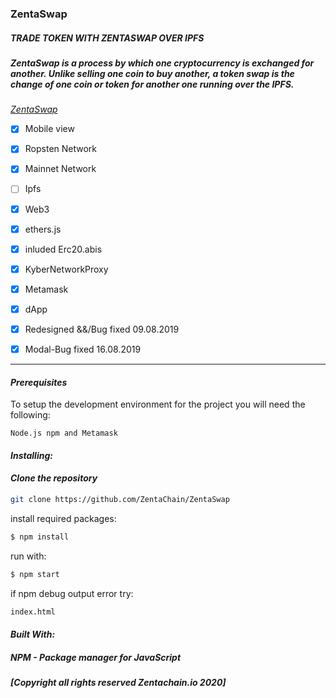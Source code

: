 ### ZentaSwap 

##### *TRADE TOKEN WITH ZENTASWAP OVER IPFS*

##### *ZentaSwap is a process by which one cryptocurrency is exchanged for another. Unlike selling one coin to buy another, a token swap is the change of one coin or token for another one running over the IPFS.*


*[ZentaSwap](https://www.zentachain.io/zentaswap/)*


- [x] Mobile view

- [x] Ropsten Network

- [x] Mainnet Network

- [ ] Ipfs

- [x] Web3

- [x] ethers.js

- [x] inluded Erc20.abis

- [x] KyberNetworkProxy

- [x] Metamask

- [x] dApp

- [x] Redesigned &&/Bug fixed 09.08.2019

- [x] Modal-Bug fixed 16.08.2019

----
#### *Prerequisites*

To setup the development environment for the project you will need the following:
````
Node.js npm and Metamask
````
#### *Installing:*

#### *Clone the repository*
```sh
git clone https://github.com/ZentaChain/ZentaSwap
````
install required packages:
````sh
$ npm install
````
run with:
````sh
$ npm start 
````
if npm debug output error try:
````sh
index.html
````

#### *Built With:*

##### *NPM - Package manager for JavaScript*

##### *[Copyright all rights reserved  Zentachain.io 2020]*
